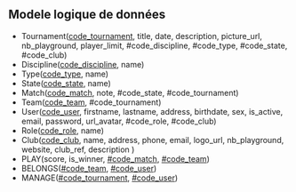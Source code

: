 ## Modele logique de données

- Tournament(<ins>code_tournament</ins>, title, date, description, picture_url, nb_playground, player_limit, #code_discipline, #code_type, #code_state, #code_club)
- Discipline(<ins>code_discipline</ins>, name)
- Type(<ins>code_type</ins>, name)
- State(<ins>code_state</ins>, name)
- Match(<ins>code_match</ins>, note, #code_state, #code_tournament)
- Team(<ins>code_team</ins>, #code_tournament)
- User(<ins>code_user</ins>, firstname, lastname, address, birthdate, sex, is_active, email, password, url_avatar, #code_role, #code_club)
- Role(<ins>code_role</ins>, name)
- Club(<ins>code_club</ins>, name, address, phone, email, logo_url, nb_playground, website, club_ref, description )
- PLAY(score, is_winner, <ins>#code_match</ins>, <ins>#code_team</ins>)
- BELONGS(<ins>#code_team</ins>, <ins>#code_user</ins>)
- MANAGE(<ins>#code_tournament</ins>, <ins>#code_user</ins>)